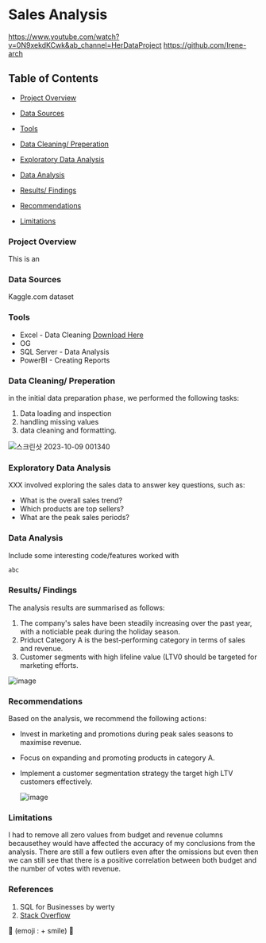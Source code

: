 # Sales Analysis


https://www.youtube.com/watch?v=0N9xekdKCwk&ab_channel=HerDataProject
https://github.com/Irene-arch

## Table of Contents
- [Project Overview](#project-overview)

- [Data Sources](#data-sources)

- [Tools](#tools)

- [Data Cleaning/ Preperation](#data-cleaning/-preperation)

- [Exploratory Data Analysis](exploratory-data-analysis)


- [Data Analysis](#data-analysis)
- [Results/ Findings](#results/-findings)
- [Recommendations](#recommendations)

- [Limitations](#limitations)

### Project Overview  
This is an 


### Data Sources 
Kaggle.com dataset


### Tools 
- Excel - Data Cleaning [Download Here](link)
- OG     
- SQL Server - Data Analysis 
- PowerBI - Creating Reports

### Data Cleaning/ Preperation 
in the initial data preparation phase, we performed the following tasks:
1. Data loading and inspection
2. handling missing values
3. data cleaning and formatting.


![스크린샷 2023-10-09 001340](https://github.com/hsydata/Test/assets/162429657/34523c5e-ecc7-4fbc-a2ec-bc86f4dafa3f)


### Exploratory Data Analysis 
XXX involved exploring the sales data to answer key questions, such as: 
- What is the overall sales trend?
- Which products are top sellers?
- What are the peak sales periods?
  
### Data Analysis 
Include some interesting code/features worked with
```SQL
abc
```

### Results/ Findings 
The analysis results are summarised as follows: 
1. The company's sales have been steadily increasing over the past year, with a noticiable peak during the holiday season.
2. Priduct Category A is the best-performing category in terms of sales and revenue.
3. Customer segments with high lifeline value (LTV0 should be targeted for marketing efforts.


![image](https://github.com/hsydata/Test/assets/162429657/398df742-b2da-461d-aeea-288cb528f8f3)

### Recommendations 
Based on the analysis, we recommend the following actions: 
- Invest in marketing and promotions during peak sales seasons to maximise revenue.
- Focus on expanding and promoting products in category A.
- Implement a customer segmentation strategy the target high LTV customers effectively.

  ![image](https://github.com/hsydata/Test/assets/162429657/a712cc24-7de4-4dc4-9e16-716ca439187b)

### Limitations 
I had to remove all zero values from budget and revenue columns becausethey would have affected the accuracy of my conclusions from the analysis. There are still a few outliers even after the omissions but even then we can still see that there is a positive correlation between both budget and the number of votes with revenue. 


### References 
1. SQL for Businesses by werty
2. [Stack Overflow](link)

🙂  (emoji : + smile) 🧒
